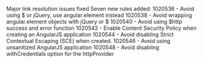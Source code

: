Major link resolution issues fixed
Seven new rules added:
1020536 - Avoid using $ or jQuery, use angular.element instead
1020538 - Avoid wrapping angular.element objects with jQuery or $
1020540 - Avoid using $http success and error function
1020542 - Enable Content Security Policy when creating an AngularJS application
1020544 - Avoid disabling Strict Contextual Escaping (SCE) when created.
1020546 - Avoid using unsanitized AngularJS application
1020548 - Avoid disabling withCredentials option for the httpProvider